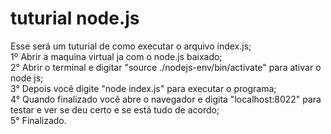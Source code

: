 # tuturial node.js
Esse será um tuturial de como executar o arquivo index.js;  
1º Abrir a maquina virtual ja com o node.js baixado;  
2° Abrir o terminal e digitar "source ./nodejs-env/bin/activate" para ativar o node js;  
3° Depois você digite "node index.js" para executar o programa;  
4° Quando finalizado você abre o navegador e digita "localhost:8022" para testar e ver se deu certo e se está tudo de acordo;  
5° Finalizado.
